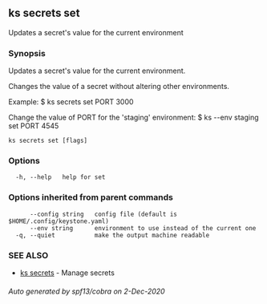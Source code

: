 ## ks secrets set

Updates a secret's value for the current environment

### Synopsis

Updates a secret's value for the current environment.

Changes the value of a secret without altering other environments.

Example:
  $ ks secrets set PORT 3000

  Change the value of PORT for the 'staging' environment:
  $ ks --env staging set PORT 4545


```
ks secrets set [flags]
```

### Options

```
  -h, --help   help for set
```

### Options inherited from parent commands

```
      --config string   config file (default is $HOME/.config/keystone.yaml)
      --env string      environment to use instead of the current one
  -q, --quiet           make the output machine readable
```

### SEE ALSO

* [ks secrets](ks_secrets.md)	 - Manage secrets

###### Auto generated by spf13/cobra on 2-Dec-2020
